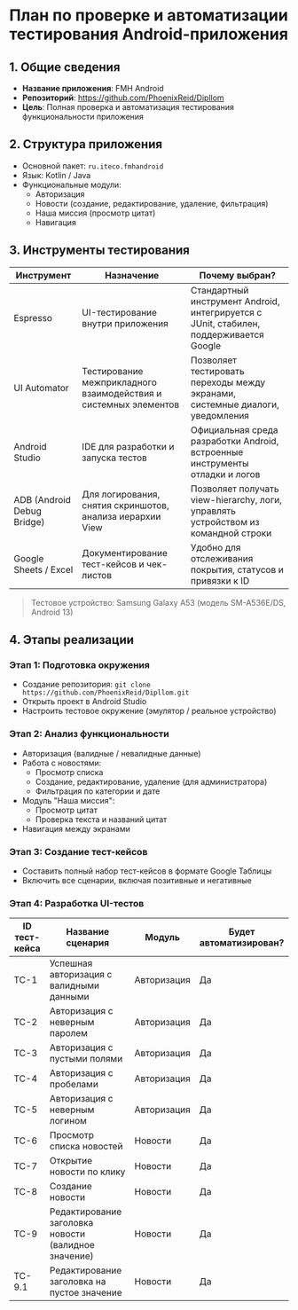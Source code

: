 # План по проверке и автоматизации тестирования Android-приложения

## 1. Общие сведения

- **Название приложения**: FMH Android
- **Репозиторий**: https://github.com/PhoenixReid/Dipllom
- **Цель**: Полная проверка и автоматизация тестирования функциональности приложения

## 2. Структура приложения

- Основной пакет: `ru.iteco.fmhandroid`
- Язык: Kotlin / Java
- Функциональные модули:
  - Авторизация
  - Новости (создание, редактирование, удаление, фильтрация)
  - Наша миссия (просмотр цитат)
  - Навигация

## 3. Инструменты тестирования

| Инструмент               | Назначение                                                  | Почему выбран?                                                                 |
|--------------------------|-------------------------------------------------------------|--------------------------------------------------------------------------------|
| Espresso                 | UI-тестирование внутри приложения                           | Стандартный инструмент Android, интегрируется с JUnit, стабилен, поддерживается Google |
| UI Automator             | Тестирование межприкладного взаимодействия и системных элементов | Позволяет тестировать переходы между экранами, системные диалоги, уведомления  |
| Android Studio           | IDE для разработки и запуска тестов                         | Официальная среда разработки Android, встроенные инструменты отладки и логов   |
| ADB (Android Debug Bridge) | Для логирования, снятия скриншотов, анализа иерархии View | Позволяет получать view-hierarchy, логи, управлять устройством из командной строки |
| Google Sheets / Excel    | Документирование тест-кейсов и чек-листов                   | Удобно для отслеживания покрытия, статусов и привязки к ID                     |

> Тестовое устройство: Samsung Galaxy A53 (модель SM-A536E/DS, Android 13)

## 4. Этапы реализации

### Этап 1: Подготовка окружения

- Создание репозитория: `git clone https://github.com/PhoenixReid/Dipllom.git`
- Открыть проект в Android Studio
- Настроить тестовое окружение (эмулятор / реальное устройство)

### Этап 2: Анализ функциональности

- Авторизация (валидные / невалидные данные)
- Работа с новостями:
  - Просмотр списка
  - Создание, редактирование, удаление (для администратора)
  - Фильтрация по категории и дате
- Модуль "Наша миссия":
  - Просмотр цитат
  - Проверка текста и названий цитат
- Навигация между экранами

### Этап 3: Создание тест-кейсов

- Составить полный набор тест-кейсов в формате Google Таблицы
- Включить все сценарии, включая позитивные и негативные

### Этап 4: Разработка UI-тестов

| ID тест-кейса   | Название сценария                                      | Модуль         | Будет автоматизирован? |
|-----------------|--------------------------------------------------------|----------------|------------------------|
| ТС-1            | Успешная авторизация с валидными данными               | Авторизация    | Да                     |
| ТС-2            | Авторизация с неверным паролем                         | Авторизация    | Да                     |
| ТС-3            | Авторизация с пустыми полями                           | Авторизация    | Да                     |
| TC-4            | Авторизация с пробелами                                | Авторизация    | Да                     |
| TC-5            | Авторизация с неверным логином                         | Авторизация    | Да                     |
| TC-6            | Просмотр списка новостей                               | Новости        | Да                     |
| TC-7            | Открытие новости по клику                              | Новости        | Да                     |
| TC-8            | Создание новости                                       | Новости        | Да                     |
| TC-9            | Редактирование заголовка новости (валидное значение)   | Новости        | Да                     |
| TC-9.1          | Редактирование заголовка на пустое значение            | Новости        | Да
